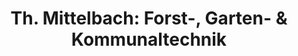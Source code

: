 ---
title: "Th. Mittelbach: Forst-, Garten- & Kommunaltechnik"
url: /ilmenau/th-mittelbach-forst-garten-und-kommunaltechnik/
shop: Platzpflege
---